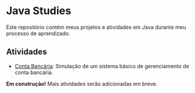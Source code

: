 # Java Studies

Este repositório contém meus projetos e atividades em Java durante meu processo de aprendizado.

## Atividades

- [Conta Bancária](conta-bancaria/): Simulação de um sistema básico de gerenciamento de conta bancária.

**Em construção!** Mais atividades serão adicionadas em breve.
